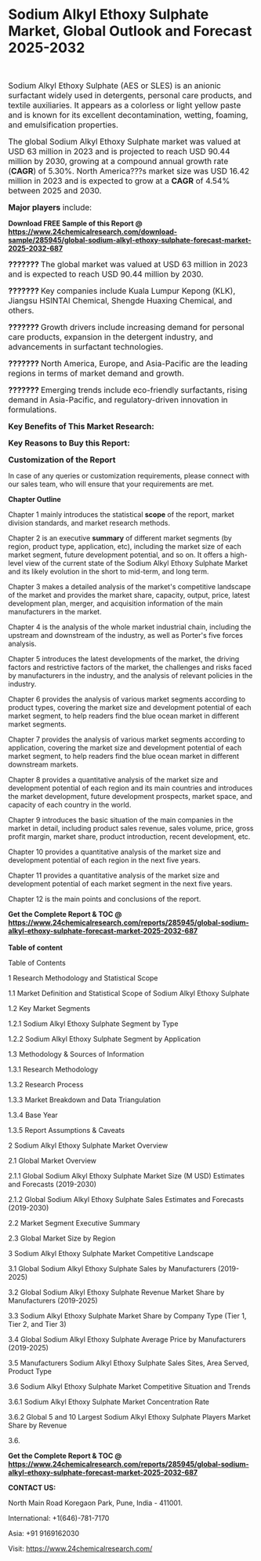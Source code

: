 <h1>Sodium Alkyl Ethoxy Sulphate Market, Global Outlook and Forecast 2025-2032</h1><br/><p><span style="font-size:16px">Sodium Alkyl Ethoxy Sulphate (AES or SLES) is an anionic surfactant widely used in detergents, personal care products, and textile auxiliaries. It appears as a colorless or light yellow paste and is known for its excellent decontamination, wetting, foaming, and emulsification properties.</span></p><p><span style="font-size:16px">The global Sodium Alkyl Ethoxy Sulphate market was valued at USD 63 million in 2023 and is projected to reach USD 90.44 million by 2030, growing at a compound annual growth rate (<strong>CAGR</strong>) of 5.30%. North America???s market size was USD 16.42 million in 2023 and is expected to grow at a <strong>CAGR</strong> of 4.54% between 2025 and 2030.</span></p><p><span style="font-size:16px"><strong>Major players</strong> include:</span></p><div><b>Download FREE Sample of this Report @ <a href="https://www.24chemicalresearch.com/download-sample/285945/global-sodium-alkyl-ethoxy-sulphate-forecast-market-2025-2032-687">https://www.24chemicalresearch.com/download-sample/285945/global-sodium-alkyl-ethoxy-sulphate-forecast-market-2025-2032-687</a></b></div><p><span style="font-size:16px"><strong>??????? </strong>The global market was valued at USD 63 million in 2023 and is expected to reach USD 90.44 million by 2030.</span></p><p><span style="font-size:16px"><strong>??????? </strong>Key companies include Kuala Lumpur Kepong (KLK), Jiangsu HSINTAI Chemical, Shengde Huaxing Chemical, and others.</span></p><p><span style="font-size:16px"><strong>??????? </strong>Growth drivers include increasing demand for personal care products, expansion in the detergent industry, and advancements in surfactant technologies.</span></p><p><span style="font-size:16px"><strong>??????? </strong>North America, Europe, and Asia-Pacific are the leading regions in terms of market demand and growth.</span></p><p><span style="font-size:16px"><strong>??????? </strong>Emerging trends include eco-friendly surfactants, rising demand in Asia-Pacific, and regulatory-driven innovation in formulations.</span></p><p><span style="font-size:16px"><strong>Key Benefits of This Market Research:</strong></span></p><p><span style="font-size:16px"><strong>Key <strong>Reasons to Buy</strong> this Report:</strong></span></p><p><span style="font-size:16px"><strong>Customization of the Report</strong></span></p><p>In case of any queries or customization requirements, please connect with our sales team, who will ensure that your requirements are met.</p><p><strong>Chapter Outline</strong></p><p>Chapter 1 mainly introduces the statistical <strong>scope</strong> of the report, market division standards, and market research methods.</p><p>Chapter 2 is an executive <strong>summary</strong> of different market segments (by region, product type, application, etc), including the market size of each market segment, future development potential, and so on. It offers a high-level view of the current state of the Sodium Alkyl Ethoxy Sulphate Market and its likely evolution in the short to mid-term, and long term.</p><p>Chapter 3 makes a detailed analysis of the market's competitive landscape of the market and provides the market share, capacity, output, price, latest development plan, merger, and acquisition information of the main manufacturers in the market.</p><p>Chapter 4 is the analysis of the whole market industrial chain, including the upstream and downstream of the industry, as well as Porter's five forces analysis.</p><p>Chapter 5 introduces the latest developments of the market, the driving factors and restrictive factors of the market, the challenges and risks faced by manufacturers in the industry, and the analysis of relevant policies in the industry.</p><p>Chapter 6 provides the analysis of various market segments according to product types, covering the market size and development potential of each market segment, to help readers find the blue ocean market in different market segments.</p><p>Chapter 7 provides the analysis of various market segments according to application, covering the market size and development potential of each market segment, to help readers find the blue ocean market in different downstream markets.</p><p>Chapter 8 provides a quantitative analysis of the market size and development potential of each region and its main countries and introduces the market development, future development prospects, market space, and capacity of each country in the world.</p><p>Chapter 9 introduces the basic situation of the main companies in the market in detail, including product sales revenue, sales volume, price, gross profit margin, market share, product introduction, recent development, etc.</p><p>Chapter 10 provides a quantitative analysis of the market size and development potential of each region in the next five years.</p><p>Chapter 11 provides a quantitative analysis of the market size and development potential of each market segment in the next five years.</p><p>Chapter 12 is the main points and conclusions of the report.</p><div><b>Get the Complete Report & TOC @ <a href="https://www.24chemicalresearch.com/reports/285945/global-sodium-alkyl-ethoxy-sulphate-forecast-market-2025-2032-687">https://www.24chemicalresearch.com/reports/285945/global-sodium-alkyl-ethoxy-sulphate-forecast-market-2025-2032-687</a></b></div><br><b>Table of content</b><p>Table of Contents<br />
 
 1 Research Methodology and Statistical Scope<br />
 
 1.1 Market Definition and Statistical Scope of Sodium Alkyl Ethoxy Sulphate<br />
 
 1.2 Key Market Segments<br />
 
 1.2.1 Sodium Alkyl Ethoxy Sulphate Segment by Type<br />
 
 1.2.2 Sodium Alkyl Ethoxy Sulphate Segment by Application<br />
 
 1.3 Methodology & Sources of Information<br />
 
 1.3.1 Research Methodology<br />
 
 1.3.2 Research Process<br />
 
 1.3.3 Market Breakdown and Data Triangulation<br />
 
 1.3.4 Base Year<br />
 
 1.3.5 Report Assumptions & Caveats<br />
 
 2 Sodium Alkyl Ethoxy Sulphate Market Overview<br />
 
 2.1 Global Market Overview<br />
 
 2.1.1 Global Sodium Alkyl Ethoxy Sulphate Market Size (M USD) Estimates and Forecasts (2019-2030)<br />
 
 2.1.2 Global Sodium Alkyl Ethoxy Sulphate Sales Estimates and Forecasts (2019-2030)<br />
 
 2.2 Market Segment Executive Summary<br />
 
 2.3 Global Market Size by Region<br />
 
 3 Sodium Alkyl Ethoxy Sulphate Market Competitive Landscape<br />
 
 3.1 Global Sodium Alkyl Ethoxy Sulphate Sales by Manufacturers (2019-2025)<br />
 
 3.2 Global Sodium Alkyl Ethoxy Sulphate Revenue Market Share by Manufacturers (2019-2025)<br />
 
 3.3 Sodium Alkyl Ethoxy Sulphate Market Share by Company Type (Tier 1, Tier 2, and Tier 3)<br />
 
 3.4 Global Sodium Alkyl Ethoxy Sulphate Average Price by Manufacturers (2019-2025)<br />
 
 3.5 Manufacturers Sodium Alkyl Ethoxy Sulphate Sales Sites, Area Served, Product Type<br />
 
 3.6 Sodium Alkyl Ethoxy Sulphate Market Competitive Situation and Trends<br />
 
 3.6.1 Sodium Alkyl Ethoxy Sulphate Market Concentration Rate<br />
 
 3.6.2 Global 5 and 10 Largest Sodium Alkyl Ethoxy Sulphate Players Market Share by Revenue<br />
 
 3.6.<br><div><b>Get the Complete Report & TOC @ <a href="https://www.24chemicalresearch.com/reports/285945/global-sodium-alkyl-ethoxy-sulphate-forecast-market-2025-2032-687">https://www.24chemicalresearch.com/reports/285945/global-sodium-alkyl-ethoxy-sulphate-forecast-market-2025-2032-687</a></b></div></p>
 
 <b>CONTACT US:</b><br>
 
 North Main Road Koregaon Park, Pune, India - 411001.<br/>
 
 International: +1(646)-781-7170<br/>
 
 Asia: +91 9169162030<br/>
 
 Visit: <a href="https://www.24chemicalresearch.com/">https://www.24chemicalresearch.com/</a>
 
 <br>